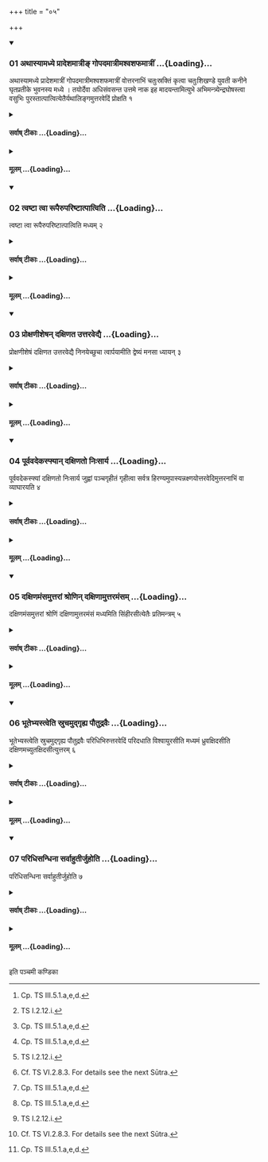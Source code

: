 +++
title = "०५"

+++

<div class="js_include" includetitle="true" newlevelforh1="3" unfilled url="/vedAH_yajuH/taittirIyam/sUtram/ApastambaH/shrautam/vishvAsa-prastutiH/07/05/01_athAsyAmadhye_prAdeshamAtrI~N_gopadamAtrImashvashaphamAtrIM.md">
<details open><summary><h3>01 अथास्यामध्ये प्रादेशमात्रीङ् गोपदमात्रीमश्वशफमात्रीं ...{Loading}...</h3></summary>

अथास्यामध्ये प्रादेशमात्रीं गोपदमात्रीमश्वशफमात्रीं वोत्तरनाभिं चतुःस्रक्तिं कृत्वा चतुःशिखण्डे युवती कनीने घृतप्रतीके भुवनस्य मध्ये । तयोर्देवा अधिसंवसन्त उत्तमे नाक इह मादयन्तामित्युभे अभिमन्त्र्येन्द्रघोषस्त्वा वसुभिः पुरस्तात्पात्वित्येतैर्यथालिङ्गमुत्तरवेदिं प्रोक्षति १
</details>
</div>
<div class="js_include collapsed" newlevelforh1="4" title="सर्वाष् टीकाः" unfilled url="/vedAH_yajuH/taittirIyam/sUtram/ApastambaH/shrautam/sarvASh_TIkAH/07/05/01_athAsyAmadhye_prAdeshamAtrI~N_gopadamAtrImashvashaphamAtrIM.md">
<details><summary><h4>सर्वाष् टीकाः ...{Loading}...</h4></summary>
<details><summary>थिते</summary>

1. Then having made the four-cornered Uttaranābhi of the size of a span, or of the size of the hoof of a bull or of the size of the hoof of a horse, on the middle of it Uttaravedi, with Catuḥśikhaṇḍe yuvatī...[^1] having addressed both the Uttaravedi and the Uttaranābhi. with indraghoṣastvā purastāt pātu...[^2] the Adhvaryu sprinkles water on the Uttaravedi in accordance with the characteristic mark (word in the formula mentioning the quarter).  

[^1]: Cp. TS III.5.1.a,e,d.  

[^2]: TS I.2.12.i.
</details>
</details>
</div>
<div class="js_include collapsed" newlevelforh1="4" title="मूलम्" unfilled url="/vedAH_yajuH/taittirIyam/sUtram/ApastambaH/shrautam/mUlam/07/05/01_athAsyAmadhye_prAdeshamAtrI~N_gopadamAtrImashvashaphamAtrIM.md">
<details><summary><h4>मूलम् ...{Loading}...</h4></summary>

अथास्यामध्ये प्रादेशमात्रीं गोपदमात्रीमश्वशफमात्रीं वोत्तरनाभिं चतुःस्रक्तिं कृत्वा चतुःशिखण्डे युवती कनीने घृतप्रतीके भुवनस्य मध्ये । तयोर्देवा अधिसंवसन्त उत्तमे नाक इह मादयन्तामित्युभे अभिमन्त्र्येन्द्रघोषस्त्वा वसुभिः पुरस्तात्पात्वित्येतैर्यथालिङ्गमुत्तरवेदिं प्रोक्षति १
</details>
</div>
<div class="js_include" includetitle="true" newlevelforh1="3" unfilled url="/vedAH_yajuH/taittirIyam/sUtram/ApastambaH/shrautam/vishvAsa-prastutiH/07/05/02_tvaShTA_tvA_rUpairupariShTAtpAtviti.md">
<details open><summary><h3>02 त्वष्टा त्वा रूपैरुपरिष्टात्पात्विति ...{Loading}...</h3></summary>

त्वष्टा त्वा रूपैरुपरिष्टात्पात्विति मध्यम् २
</details>
</div>
<div class="js_include collapsed" newlevelforh1="4" title="सर्वाष् टीकाः" unfilled url="/vedAH_yajuH/taittirIyam/sUtram/ApastambaH/shrautam/sarvASh_TIkAH/07/05/02_tvaShTA_tvA_rUpairupariShTAtpAtviti.md">
<details><summary><h4>सर्वाष् टीकाः ...{Loading}...</h4></summary>
<details><summary>थिते</summary>

2. with tvaṣṭā tvā rūpaiḥ... (he sprinkles water) at the central part.
</details>
</details>
</div>
<div class="js_include collapsed" newlevelforh1="4" title="मूलम्" unfilled url="/vedAH_yajuH/taittirIyam/sUtram/ApastambaH/shrautam/mUlam/07/05/02_tvaShTA_tvA_rUpairupariShTAtpAtviti.md">
<details><summary><h4>मूलम् ...{Loading}...</h4></summary>

त्वष्टा त्वा रूपैरुपरिष्टात्पात्विति मध्यम् २
</details>
</div>
<div class="js_include" includetitle="true" newlevelforh1="3" unfilled url="/vedAH_yajuH/taittirIyam/sUtram/ApastambaH/shrautam/vishvAsa-prastutiH/07/05/03_proxaNIsheShan_daxiNata_uttaravedyai.md">
<details open><summary><h3>03 प्रोक्षणीशेषन् दक्षिणत उत्तरवेद्यै ...{Loading}...</h3></summary>

प्रोक्षणीशेषं दक्षिणत उत्तरवेद्यै निनयेच्छुचा त्वार्पयामीति द्वेष्यं मनसा ध्यायन् ३
</details>
</div>
<div class="js_include collapsed" newlevelforh1="4" title="सर्वाष् टीकाः" unfilled url="/vedAH_yajuH/taittirIyam/sUtram/ApastambaH/shrautam/sarvASh_TIkAH/07/05/03_proxaNIsheShan_daxiNata_uttaravedyai.md">
<details><summary><h4>सर्वाष् टीकाः ...{Loading}...</h4></summary>
<details><summary>थिते</summary>

3. With śucā tvārpayāmi...[^1] thinking about the enemy, he should pour the remaining sprinkling water to the south of the Uttaravedi.  

[^1]: TS VI.2.7.5.
</details>
</details>
</div>
<div class="js_include collapsed" newlevelforh1="4" title="मूलम्" unfilled url="/vedAH_yajuH/taittirIyam/sUtram/ApastambaH/shrautam/mUlam/07/05/03_proxaNIsheShan_daxiNata_uttaravedyai.md">
<details><summary><h4>मूलम् ...{Loading}...</h4></summary>

प्रोक्षणीशेषं दक्षिणत उत्तरवेद्यै निनयेच्छुचा त्वार्पयामीति द्वेष्यं मनसा ध्यायन् ३
</details>
</div>
<div class="js_include" includetitle="true" newlevelforh1="3" unfilled url="/vedAH_yajuH/taittirIyam/sUtram/ApastambaH/shrautam/vishvAsa-prastutiH/07/05/04_pUrvavadekasphyAn_daxiNato_niHsArya.md">
<details open><summary><h3>04 पूर्ववदेकस्फ्यान् दक्षिणतो निःसार्य ...{Loading}...</h3></summary>

पूर्ववदेकस्फ्यां दक्षिणतो निःसार्य जुह्वां पञ्चगृहीतं गृहीत्वा सर्वत्र हिरण्यमुपास्यन्नक्ष्णयोत्तरवेदिमुत्तरनाभिं वा व्याघारयति ४
</details>
</div>
<div class="js_include collapsed" newlevelforh1="4" title="सर्वाष् टीकाः" unfilled url="/vedAH_yajuH/taittirIyam/sUtram/ApastambaH/shrautam/sarvASh_TIkAH/07/05/04_pUrvavadekasphyAn_daxiNato_niHsArya.md">
<details><summary><h4>सर्वाष् टीकाः ...{Loading}...</h4></summary>
<details><summary>थिते</summary>

4. Having caused to drain (the water) as before,[^1] through the single line drawn by means of the wooden sword towards the south, having taken the five-times scooped ghee in the Juhū (-ladle), throwing every time[^2] a piece of gold, he diagonally pours ghee on the Uttaravedi or the Uttaranābhi[^3].  

[^1]: See VII.4.5.  

[^2]: After every pouring.  

[^3]: Cf. TS VI.2.8.3. For details see the next Sūtra.
</details>
</details>
</div>
<div class="js_include collapsed" newlevelforh1="4" title="मूलम्" unfilled url="/vedAH_yajuH/taittirIyam/sUtram/ApastambaH/shrautam/mUlam/07/05/04_pUrvavadekasphyAn_daxiNato_niHsArya.md">
<details><summary><h4>मूलम् ...{Loading}...</h4></summary>

पूर्ववदेकस्फ्यां दक्षिणतो निःसार्य जुह्वां पञ्चगृहीतं गृहीत्वा सर्वत्र हिरण्यमुपास्यन्नक्ष्णयोत्तरवेदिमुत्तरनाभिं वा व्याघारयति ४
</details>
</div>
<div class="js_include" includetitle="true" newlevelforh1="3" unfilled url="/vedAH_yajuH/taittirIyam/sUtram/ApastambaH/shrautam/vishvAsa-prastutiH/07/05/05_daxiNamaMsamuttarAM_shroNin_daxiNAmuttaramaMsam.md">
<details open><summary><h3>05 दक्षिणमंसमुत्तरां श्रोणिन् दक्षिणामुत्तरमंसम् ...{Loading}...</h3></summary>

दक्षिणमंसमुत्तरां श्रोणिं दक्षिणामुत्तरमंसं मध्यमिति सिंहीरसीत्येतैः प्रतिमन्त्रम् ५
</details>
</div>
<div class="js_include collapsed" newlevelforh1="4" title="सर्वाष् टीकाः" unfilled url="/vedAH_yajuH/taittirIyam/sUtram/ApastambaH/shrautam/sarvASh_TIkAH/07/05/05_daxiNamaMsamuttarAM_shroNin_daxiNAmuttaramaMsam.md">
<details><summary><h4>सर्वाष् टीकाः ...{Loading}...</h4></summary>
<details><summary>थिते</summary>

5. He pours ghee each time with one of the formulae beginning with siṁhīrasi[^1] on the southern shoulder (south-east corner), northern hip (north-western corner), southern hip (south-western corner), northern shoulder (north-eastern corner), and in the middle.  

[^1]: TS I.2.12.k.
</details>
</details>
</div>
<div class="js_include collapsed" newlevelforh1="4" title="मूलम्" unfilled url="/vedAH_yajuH/taittirIyam/sUtram/ApastambaH/shrautam/mUlam/07/05/05_daxiNamaMsamuttarAM_shroNin_daxiNAmuttaramaMsam.md">
<details><summary><h4>मूलम् ...{Loading}...</h4></summary>

दक्षिणमंसमुत्तरां श्रोणिं दक्षिणामुत्तरमंसं मध्यमिति सिंहीरसीत्येतैः प्रतिमन्त्रम् ५
</details>
</div>
<div class="js_include" includetitle="true" newlevelforh1="3" unfilled url="/vedAH_yajuH/taittirIyam/sUtram/ApastambaH/shrautam/vishvAsa-prastutiH/07/05/06_bhUtebhyastveti_sruchamudgRhya_pautudravaiH.md">
<details open><summary><h3>06 भूतेभ्यस्त्वेति स्रुचमुद्गृह्य पौतुद्रवैः ...{Loading}...</h3></summary>

भूतेभ्यस्त्वेति स्रुचमुद्गृह्य पौतुद्रवैः परिधिभिरुत्तरवेदिं परिदधाति विश्वायुरसीति मध्यमं ध्रुवक्षिदसीति दक्षिणमच्युतक्षिदसीत्युत्तरम् ६
</details>
</div>
<div class="js_include collapsed" newlevelforh1="4" title="सर्वाष् टीकाः" unfilled url="/vedAH_yajuH/taittirIyam/sUtram/ApastambaH/shrautam/sarvASh_TIkAH/07/05/06_bhUtebhyastveti_sruchamudgRhya_pautudravaiH.md">
<details><summary><h4>सर्वाष् टीकाः ...{Loading}...</h4></summary>
<details><summary>थिते</summary>

6. With bhūtebhystvā[^1] having raised the ladle, he encloses the Uttaravedi by means of enclosing sticks of Putudru (Pinus deodora) (wood): with viśvāyurasi[^2] (he places) the middle (stick), with dhruvakṣidasi[^3] the southern and with acyutakṣidsi[^4] the northern.  

[^1]: TS I.2.12.1.  

[^2-4]: TS I.2.12.m.
</details>
</details>
</div>
<div class="js_include collapsed" newlevelforh1="4" title="मूलम्" unfilled url="/vedAH_yajuH/taittirIyam/sUtram/ApastambaH/shrautam/mUlam/07/05/06_bhUtebhyastveti_sruchamudgRhya_pautudravaiH.md">
<details><summary><h4>मूलम् ...{Loading}...</h4></summary>

भूतेभ्यस्त्वेति स्रुचमुद्गृह्य पौतुद्रवैः परिधिभिरुत्तरवेदिं परिदधाति विश्वायुरसीति मध्यमं ध्रुवक्षिदसीति दक्षिणमच्युतक्षिदसीत्युत्तरम् ६
</details>
</div>
<div class="js_include" includetitle="true" newlevelforh1="3" unfilled url="/vedAH_yajuH/taittirIyam/sUtram/ApastambaH/shrautam/vishvAsa-prastutiH/07/05/07_paridhisandhinA_sarvAhutIrjuhoti.md">
<details open><summary><h3>07 परिधिसन्धिना सर्वाहुतीर्जुहोति ...{Loading}...</h3></summary>

परिधिसन्धिना सर्वाहुतीर्जुहोति ७
</details>
</div>
<div class="js_include collapsed" newlevelforh1="4" title="सर्वाष् टीकाः" unfilled url="/vedAH_yajuH/taittirIyam/sUtram/ApastambaH/shrautam/sarvASh_TIkAH/07/05/07_paridhisandhinA_sarvAhutIrjuhoti.md">
<details><summary><h4>सर्वाष् टीकाः ...{Loading}...</h4></summary>
<details><summary>थिते</summary>

7. (Afterwards) he offers all the libations at the joining places of the enclosing sticks.[^1]  

[^1]: i.e. in the south-western corner or north-western corner.
</details>
</details>
</div>
<div class="js_include collapsed" newlevelforh1="4" title="मूलम्" unfilled url="/vedAH_yajuH/taittirIyam/sUtram/ApastambaH/shrautam/mUlam/07/05/07_paridhisandhinA_sarvAhutIrjuhoti.md">
<details><summary><h4>मूलम् ...{Loading}...</h4></summary>

परिधिसन्धिना सर्वाहुतीर्जुहोति ७
</details>
</div>

  
इति पञ्चमी कण्डिका 
